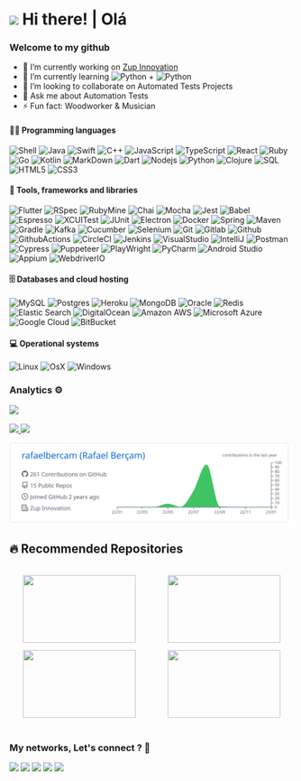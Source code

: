 
<h1 id="home"><img src="https://media0.giphy.com/media/ZYEc9eVxlZWWu4VnQu/giphy.gif" width="80"/> Hi there! | Olá </h1>

### Welcome to my github 

- 🔭 I’m currently working on [Zup Innovation](https://github.com/ZupIT)
- 🌱 I’m currently learning ![Python](https://img.shields.io/badge/-Python%20-%23525252.svg?style=flat&logo=Python&) + ![Python](https://img.shields.io/badge/-FastAPI%20-%23525252.svg?style=flat&logo=Python&)
- 👯 I’m looking to collaborate on Automated Tests Projects
- 💬 Ask me about Automation Tests
- ⚡ Fun fact: Woodworker & Musician


#### 👨‍💻 Programming languages
![Shell](https://img.shields.io/badge/Shell%20-%23525252.svg?style=flat&logo=gnu-bash&)
![Java](https://img.shields.io/badge/-Java%20-%23525252.svg?style=flat&logo=Java&logoColor=white&)
![Swift](https://img.shields.io/badge/-Swift%20-%23525252.svg?style=flat&logo=Swift)
![C++](https://img.shields.io/badge/-C++%20-%23525252.svg?style=flat-square&logo=c)
![JavaScript](https://img.shields.io/badge/-JavaScript%20-%23525252.svg?style=flat&logo=JavaScript&logoColor=yellow&)
![TypeScript](https://img.shields.io/badge/-TypeScript%20-%23525252.svg?style=flat&logo=TypeScript&logoColor=blue&)
![React](https://img.shields.io/badge/-React%20-%23525252.svg?style=flat&logo=React&logoColor=blue&)
![Ruby](https://img.shields.io/badge/-Ruby%20-%23525252.svg?style=flat&logo=Ruby&logoColor=red&)
![Go](https://img.shields.io/badge/-Golang%20-%23525252.svg?style=flat&logo=go&)
![Kotlin](https://img.shields.io/badge/-Kotlin%20-%23525252.svg?style=flat&logo=kotlin&)
![MarkDown](https://img.shields.io/badge/-Markdown%20-%23525252.svg?style=flat&logo=markdown&)
![Dart](https://img.shields.io/badge/-Dart%20-%23525252.svg?style=flat&logo=Dart&logoColor=blue&)
![Nodejs](https://img.shields.io/badge/-Nodejs%20-%23525252.svg?style=flat&logo=node.js&)
![Python](https://img.shields.io/badge/-Python%20-%23525252.svg?style=flat&logo=Python&)
![Clojure](https://img.shields.io/badge/-Clojure%20-%23525252.svg?style=flat&logo=Clojure&)
![SQL](https://img.shields.io/badge/SQL%20-%23525252.svg?style=flat&logo=amazon-dynamodb&)
![HTML5](https://img.shields.io/badge/-HTML5%20-%23525252.svg?style=flat-square&logo=html5&logoColor=orange)
![CSS3](https://img.shields.io/badge/-CSS3%20-%23525252.svg?style=flat-square&logo=css3&logoColor=blue)

#### 🧰 Tools, frameworks and libraries

![Flutter](https://img.shields.io/badge/-Flutter%20-%23525252.svg?style=flat&logo=Flutter&logoColor=blue&)
![RSpec](https://img.shields.io/badge/-RSpec%20-%23525252.svg?style=flat&logo=ruby&logoColor=red&)
![RubyMine](https://img.shields.io/badge/-RubyMine%20-%23525252.svg?style=flat&logo=JetBrains&logoColor=red&)
![Chai](https://img.shields.io/badge/-Chai%20-%23525252.svg?style=flat&logo=Chai&logoColor=red&)
![Mocha](https://img.shields.io/badge/-Mocha%20-%23525252.svg?style=flat&logo=Mocha&)
![Jest](https://img.shields.io/badge/-Jest%20-%23525252.svg?style=flat&logo=Jest&logoColor=pink&)
![Babel](https://img.shields.io/badge/-Babel%20-%23525252.svg?style=flat&logo=Babel&)
![Espresso](https://img.shields.io/badge/-Espresso%20-%23525252.svg?style=flat&logo=android&logoColor=green&)
![XCUITest](https://img.shields.io/badge/-XCUITest%20-%23525252.svg?style=flat&logo=apple&)
![JUnit](https://img.shields.io/badge/-JUnit%20-%23525252.svg?style=flat&logo=cachet&)
![Electron](https://img.shields.io/badge/-Electron%20-%23525252.svg?style=flat&logo=Electron&logoColor=white&)
![Docker](https://img.shields.io/badge/-Docker%20-%23525252.svg?style=flat&logo=docker&)
![Spring](https://img.shields.io/badge/-Spring%20-%23525252.svg?style=flat&logo=spring&logoColor=green&)
![Maven](https://img.shields.io/badge/-Maven%20-%23525252.svg?style=flat&logo=apache-maven&logoColor=ffb9b4&)
![Gradle](https://img.shields.io/badge/-Gradle%20-%23525252.svg?style=flat&logo=Gradle&)
![Kafka](https://img.shields.io/badge/-Kafka%20-%23525252.svg?style=flat&logo=apache-kafka&)
![Cucumber](https://img.shields.io/badge/-Cucumber%20-%23525252.svg?style=flat&logo=cucumber&)
![Selenium](https://img.shields.io/badge/-Selenium%20-%23525252.svg?style=flat&logo=selenium&)
![Git](https://img.shields.io/badge/-Git%20-%23525252.svg?style=flat&logo=git&)
![Gitlab](https://img.shields.io/badge/-Gitlab%20-%23525252.svg?style=flat&logo=Gitlab&)
![Github](https://img.shields.io/badge/-GitHub%20-%23525252.svg?style=flat&logo=github&)
![GithubActions](https://img.shields.io/badge/GitHub%20Actions%20%20-%23525252.svg?style=flat&logo=github-actions&logoColor=white&)
![CircleCI](https://img.shields.io/badge/CircleCI%20-%23525252.svg?style=flat&logo=circleci&logoColor=white&)
![Jenkins](https://img.shields.io/badge/Jenkins%20-%23525252.svg?style=flat&logo=Jenkins&)
![VisualStudio](https://img.shields.io/badge/-Visual%20Studio%20Code%20-%23525252.svg?style=flat&logo=visual-studio-code&logoColor=007ACC&)
![IntelliJ](https://img.shields.io/badge/-IntelliJ%20-%23525252.svg?style=flat&logo=jetbrains&)
![Postman](https://img.shields.io/badge/-Postman%20-%23525252.svg?style=flat&logo=postman&)
![Cypress](https://img.shields.io/badge/-Cypress%20-%23525252.svg?style=flat&logo=cypress&)
![Puppeteer](https://img.shields.io/badge/-Puppeteer%20-%23525252.svg?style=flat&logo=Puppeteer&logoColor=white&)
![PlayWright](https://img.shields.io/badge/-Playwright%20-%23525252.svg?style=flat&logo=Microsoft&logoColor=blue&)
![PyCharm](https://img.shields.io/badge/-PyCharm%20-%23525252.svg?style=flat&logo=Pycharm&logoColor=green&)
![Android Studio](https://img.shields.io/badge/-AndroidStudio%20-%23525252.svg?style=flat&logo=android-studio&)
![Appium](https://img.shields.io/badge/-Appium%20-%23525252.svg?style=flat&logo=selenium&logoColor=purple&)
![WebdriverIO](https://img.shields.io/badge/-WebdriverIO%20-%23525252.svg?style=flat&logo=WebdriverIO)



#### 🗄️ Databases and cloud hosting

![MySQL](https://img.shields.io/badge/-MySQL%20-%23525252.svg?style=flat&logo=mysql&logoColor=white&)
![Postgres](https://img.shields.io/badge/-PostgreSQL%20-%23525252.svg?style=flat&logo=postgresql&)
![Heroku](https://img.shields.io/badge/Heroku%20-%23525252.svg?style=flat&logo=Heroku&logoColor=purple&)
![MongoDB](https://img.shields.io/badge/MongoDB%20-%23525252.svg?style=flat&logo=MongoDB&)
![Oracle](https://img.shields.io/badge/Oracle%20-%23525252.svg?style=flat&logo=Oracle&logoColor=red&)
![Redis](https://img.shields.io/badge/Redis%20-%23525252.svg?style=flat&logo=Redis&)
![Elastic Search](https://img.shields.io/badge/-ElasticSearch%20-%23525252.svg?style=flat-square&logo=elasticsearch)
![DigitalOcean](https://img.shields.io/badge/-Digital%20Ocean%20-%23525252.svg??style=flat-square&logo=digitalocean)
![Amazon AWS](https://img.shields.io/badge/Amazon%20AWS%20-%23525252.svg?style=flat-square&logo=amazon-aws&logoColor=orange)
![Microsoft Azure](https://img.shields.io/badge/Microsoft%20Azure%20-%23525252.svg?style=flat-square&logo=microsoft-azure&logoColor=blue)
![Google Cloud](https://img.shields.io/badge/Google%20Cloud%20-%23525252.svg?style=flat-square&logo=google-cloud)
![BitBucket](https://img.shields.io/badge/-BitBucket%20-%23525252.svg?style=flat-square&logo=bitbucket&logoColor=blue)



#### 💻 Operational systems
![Linux](https://img.shields.io/badge/-Linux%20-%23525252.svg?style=flat&logo=linux&logoColor=white&)
![OsX](https://img.shields.io/badge/-MacOS%20-%23525252.svg?style=flat&logo=apple&)
![Windows](https://img.shields.io/badge/-Windows%20-%23525252.svg?style=flat&logo=Windows&)


### Analytics ⚙️
  
<p align="left">
  <img height="180em" src="https://github-readme-streak-stats.herokuapp.com/?user=rafaelbercam" />
</p>  
  
<p align="left">
<a href="https://github.com/rafaelbercam">
  <img height="180em" src="https://github-readme-stats.vercel.app/api/?username=rafaelbercam&count_private=true&show_icons=true"/>
  <img height="180em" src="https://github-readme-stats.vercel.app/api/top-langs/?username=rafaelbercam&layout=compact&langs_count=8&hide=HCL"/>
</a>
</p>



[![](https://raw.githubusercontent.com/rafaelbercam/profile-summary-cards/master/profile-summary-card-output/github/0-profile-details.svg)](https://github.com/vn7n24fzkq/github-profile-summary-cards)




## 🔥 Recommended Repositories

<br>
<div align="center" style="display: grid; grid-template-columns: repeat(2, 1fr); gap: 10px;">
  <a href="https://github.com/rafaelbercam/courses-and-training" title="Cursos e Treinamentos">
    <img width="200" height="120" src="https://github-readme-stats.vercel.app/api/pin/?username=rafaelbercam&repo=courses-and-training&theme=react&border_color=61dafb&border_radius=10">
  </a>
  <a href="https://github.com/rafaelbercam/boilerplate-api-test-rest-assured" title="API Testing with Java">
    <img width="200" height="120" src="https://github-readme-stats.vercel.app/api/pin/?username=rafaelbercam&repo=boilerplate-api-test-rest-assured&theme=react&border_color=61dafb&border_radius=10">
  </a>
  <a href="https://github.com/rafaelbercam/boilerplates" title="Boilerplates">
    <img width="200" height="120" src="https://github-readme-stats.vercel.app/api/pin/?username=rafaelbercam&repo=Boilerplates&theme=react&border_color=61dafb&border_radius=10">
  </a>
  <a href="https://github.com/rafaelbercam/api-tests-typescript" title="API Tests with TypeScript">
    <img width="200" height="120" src="https://github-readme-stats.vercel.app/api/pin/?username=rafaelbercam&repo=api-tests-typescript&theme=react&border_color=61dafb&border_radius=10">
  </a>
</div>
<br/>



### My networks, Let's connect ? 🤝

<p align="left">
<a href="https://www.linkedin.com/in/rafaelbercam/"><img src="https://img.shields.io/badge/-rafaelbercam-0077B5?style=flat&logo=linkedin&logoColor=white"/></a>
<a href="https://x.com/rbercam"><img src="https://img.shields.io/badge/-@rbercam-%3333?style=flat&logo=x&logoColor=white"/></a>
<a href="https://medium.com/@faelbercam"><img src="https://img.shields.io/badge/-@faelbercam-%2312100E?style=flat&logo=medium&logoColor=white"/></a>
<a href="https://dev.to/rafaelbercam"><img src="https://img.shields.io/badge/-rafaelbercam-%2312100E?style=flat&logo=dev.to&logoColor=white"/></a>
<a href="mailto:faelbercam@gmail.com"><img src="https://img.shields.io/badge/-faelbercam@gmail.com-D14836?style=flat&logo=Gmail&logoColor=white"/></a>
</p>